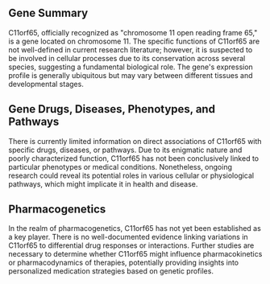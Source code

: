 ## Gene Summary
C11orf65, officially recognized as "chromosome 11 open reading frame 65," is a gene located on chromosome 11. The specific functions of C11orf65 are not well-defined in current research literature; however, it is suspected to be involved in cellular processes due to its conservation across several species, suggesting a fundamental biological role. The gene's expression profile is generally ubiquitous but may vary between different tissues and developmental stages.

## Gene Drugs, Diseases, Phenotypes, and Pathways
There is currently limited information on direct associations of C11orf65 with specific drugs, diseases, or pathways. Due to its enigmatic nature and poorly characterized function, C11orf65 has not been conclusively linked to particular phenotypes or medical conditions. Nonetheless, ongoing research could reveal its potential roles in various cellular or physiological pathways, which might implicate it in health and disease.

## Pharmacogenetics
In the realm of pharmacogenetics, C11orf65 has not yet been established as a key player. There is no well-documented evidence linking variations in C11orf65 to differential drug responses or interactions. Further studies are necessary to determine whether C11orf65 might influence pharmacokinetics or pharmacodynamics of therapies, potentially providing insights into personalized medication strategies based on genetic profiles.